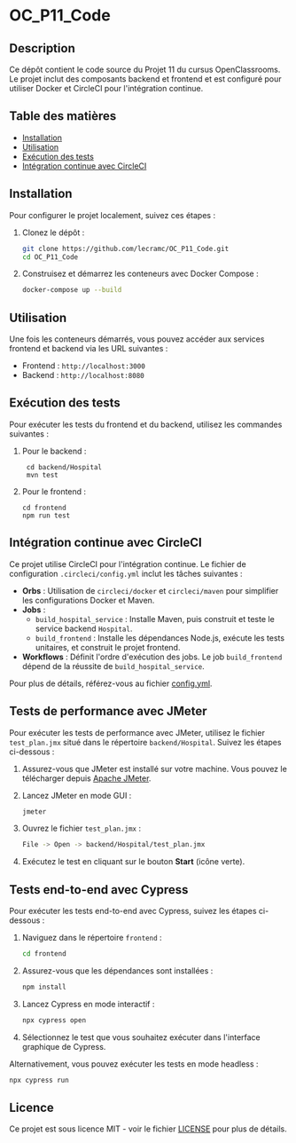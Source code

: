 # OC_P11_Code

## Description

Ce dépôt contient le code source du Projet 11 du cursus OpenClassrooms. Le projet inclut des composants backend et frontend et est configuré pour utiliser Docker et CircleCI pour l'intégration continue.

## Table des matières

- [Installation](#installation)
- [Utilisation](#utilisation)
- [Exécution des tests](#exécution-des-tests)
- [Intégration continue avec CircleCI](#intégration-continue-avec-circleci)

## Installation

Pour configurer le projet localement, suivez ces étapes :

1. Clonez le dépôt :

   ```sh
   git clone https://github.com/lecramc/OC_P11_Code.git
   cd OC_P11_Code
   ```

2. Construisez et démarrez les conteneurs avec Docker Compose :
   ```sh
   docker-compose up --build
   ```

## Utilisation

Une fois les conteneurs démarrés, vous pouvez accéder aux services frontend et backend via les URL suivantes :

- Frontend : `http://localhost:3000`
- Backend : `http://localhost:8080`

## Exécution des tests

Pour exécuter les tests du frontend et du backend, utilisez les commandes suivantes :

1. Pour le backend :

   ```
    cd backend/Hospital
    mvn test
   ```

2. Pour le frontend :
   ```
   cd frontend
   npm run test
   ```

## Intégration continue avec CircleCI

Ce projet utilise CircleCI pour l'intégration continue. Le fichier de configuration `.circleci/config.yml` inclut les tâches suivantes :

- **Orbs** : Utilisation de `circleci/docker` et `circleci/maven` pour simplifier les configurations Docker et Maven.
- **Jobs** :
  - `build_hospital_service` : Installe Maven, puis construit et teste le service backend `Hospital`.
  - `build_frontend` : Installe les dépendances Node.js, exécute les tests unitaires, et construit le projet frontend.
- **Workflows** : Définit l'ordre d'exécution des jobs. Le job `build_frontend` dépend de la réussite de `build_hospital_service`.

Pour plus de détails, référez-vous au fichier [config.yml](.circleci/config.yml).

## Tests de performance avec JMeter

Pour exécuter les tests de performance avec JMeter, utilisez le fichier `test_plan.jmx` situé dans le répertoire `backend/Hospital`. Suivez les étapes ci-dessous :

1. Assurez-vous que JMeter est installé sur votre machine. Vous pouvez le télécharger depuis [Apache JMeter](https://jmeter.apache.org/).

2. Lancez JMeter en mode GUI :

   ```sh
   jmeter
   ```

3. Ouvrez le fichier `test_plan.jmx` :

   ```sh
   File -> Open -> backend/Hospital/test_plan.jmx
   ```

4. Exécutez le test en cliquant sur le bouton **Start** (icône verte).

## Tests end-to-end avec Cypress

Pour exécuter les tests end-to-end avec Cypress, suivez les étapes ci-dessous :

1. Naviguez dans le répertoire `frontend` :

   ```sh
   cd frontend
   ```

2. Assurez-vous que les dépendances sont installées :

   ```sh
   npm install
   ```

3. Lancez Cypress en mode interactif :

   ```sh
   npx cypress open
   ```

4. Sélectionnez le test que vous souhaitez exécuter dans l'interface graphique de Cypress.

Alternativement, vous pouvez exécuter les tests en mode headless :

```sh
npx cypress run
```

## Licence

Ce projet est sous licence MIT - voir le fichier [LICENSE](LICENSE) pour plus de détails.
